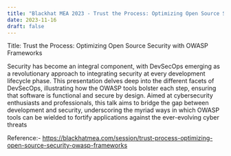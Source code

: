 ```yaml
---
title: "Blackhat MEA 2023 - Trust the Process: Optimizing Open Source Security with OWASP Frameworks"
date: 2023-11-16
draft: false
---
```


Title: Trust the Process: Optimizing Open Source Security with OWASP Frameworks

Security has become an integral component, with DevSecOps emerging as a revolutionary approach to integrating security at every development lifecycle phase. This presentation delves deep into the different facets of DevSecOps, illustrating how the OWASP tools bolster each step, ensuring that software is functional and secure by design. Aimed at cybersecurity enthusiasts and professionals, this talk aims to bridge the gap between development and security, underscoring the myriad ways in which OWASP tools can be wielded to fortify applications against the ever-evolving cyber threats



Reference:- https://blackhatmea.com/session/trust-process-optimizing-open-source-security-owasp-frameworks




 